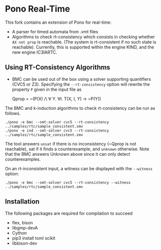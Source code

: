# Pono Real-Time
This fork contains an extension of Pono for real-time:
- A parser for timed automata from .vmt files
- Algorithms to check rt-consistency which consists in checking whether `AX not prop` is reachable.
(The system is rt-consistent if no such state is reachable).
Currently, this is supported within the engine KIND, and the new engine IC3IARTC.

## Using RT-Consistency Algorithms
- BMC can be used out of the box using a solver supporting quantifiers (CVC5 or Z3).
Specifying the `--rt-consistency` option will rewrite the property `P` given in the input file as 

    Qprop = ~(P(X) /\ ∀ Y. ∀I. T(X, I, Y) -> ~P(Y))

The BMC and k-induction algorithms to check rt-consistency can be run as follows.

    ./pono -e bmc --smt-solver cvc5 --rt-consistency ../samples/rtc/sample_consistent.smv
    ./pono -e ind --smt-solver cvc5 --rt-consistency ../samples/rtc/sample_consistent.smv

The tool answers `unsat` if there is no inconsistency (~Qprop is not reachable),
sat if it finds a counterexample, and `unknown` otherwise.
Note that the BMC answers Unknown above since it can only detect counterexamples.

On an rt-inconsistent input, a witness can be displayed with the `--witness` option:

    ./pono -e bmc --smt-solver cvc5 --rt-consistency --witness ../samples/rtc/sample_consistent.smv

## Installation
The following packages are required for compilation to succeed

- flex, bison
- libgmp-devA
- Cython
- pip3 install toml scikit
- libbison-dev